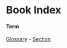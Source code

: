 # Book Index

#### Term  
[Glossary][1] - [Section][2]

[1]: ./glossary.md#term "GIVEN a term 'Term' AND a document with a heading 'Section' AND the term is mentioned in that section
THEN in the index the term MUST be linked with a path './with-section-heading.md#section' AND a link label 'Section'."

[2]: ./with-section-heading.md#section
